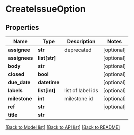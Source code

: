 # CreateIssueOption

## Properties
Name | Type | Description | Notes
------------ | ------------- | ------------- | -------------
**assignee** | **str** | deprecated | [optional] 
**assignees** | **list[str]** |  | [optional] 
**body** | **str** |  | [optional] 
**closed** | **bool** |  | [optional] 
**due_date** | **datetime** |  | [optional] 
**labels** | **list[int]** | list of label ids | [optional] 
**milestone** | **int** | milestone id | [optional] 
**ref** | **str** |  | [optional] 
**title** | **str** |  | 

[[Back to Model list]](../gitea/docs/README.md#documentation-for-models) [[Back to API list]](../gitea/docs/README.md#documentation-for-api-endpoints) [[Back to README]](../gitea/docs/README.md)

